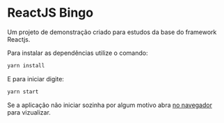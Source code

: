 # ReactJS Bingo

Um projeto de demonstração criado para estudos da base do framework Reactjs.

Para instalar as dependências utilize o comando:

```sh
yarn install
```

E para iniciar digite:

```sh
yarn start
```

Se a aplicação não iniciar sozinha por algum motivo abra [no navegador](http://localhost:3000) para vizualizar.
